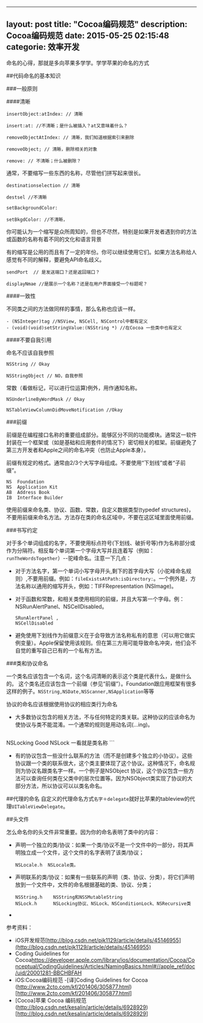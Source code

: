 
---
layout: post
title: "Cocoa编码规范"
description: Cocoa编码规范
date: 2015-05-25 02:15:48
categorie: 效率开发
---
命名的心得，那就是多向苹果多学学。学学苹果的命名的方式

##代码命名的基本知识

###一般原则

####清晰 

```
insertObject:atIndex: // 清晰

insert:at: //不清晰；是什么被插入？at又意味着什么？

removeObjectAtIndex: // 清晰，我们知道根据索引来删除

removeObject; // 清晰，删除相关的对象

remove: // 不清晰；什么被删除？

```

通常，不要缩写一些东西的名称，尽管他们拼写起来很长。

```
destinationselection // 清晰

destsel //不清晰

setBackgroundColor:

setBkgdColor: //不清晰，
```
你可能认为一个缩写是众所周知的，但也不尽然，特别是如果开发者遇到你的方法或函数的名称有着不同的文化和语言背景

有的缩写是公用的而且有了一定的年份。你可以继续使用它们。如果方法名称给人感觉有不同的解释，要避免API命名歧义。

```
sendPort  // 是发送端口？还是返回端口？

displayNmae //是展示一个名称？还是在用户界面接受一个标题呢？
```
####一致性

不同类之间的方法做同样的事情，那么名称也应该一样。

```
- (NSInteger)tag //NSView, NSCell, NSControl中都有定义
- (void)(void)setStringValue:(NSString *) //在Cocoa 一些类中也有定义
```
####不要自我引用

命名不应该自我参照

```
NSString // Okay

NSStringObject // NO，自我参照
```

常数（看做标记，可以进行位运算)例外，用作通知名称。

```
NSUnderlineByWordMask // Okay

NSTableViewColumnDidMoveNotification //Okay
```
###前缀

前缀是在编程接口名称的重要组成部分。能够区分不同的功能模块。通常这一软件封装在一个框架或（如是基础和应用套件的情况下）密切相关的框架。前缀避免了第三方开发者和Apple之间的命名冲突（也防止Apple本身）。

前缀有规定的格式。通常由2/3个大写字母组成。不要使用“下划线”或者“子前缀”。

```
NS	Foundation
NS	Application Kit
AB	Address Book
IB  Interface Builder
```
使用前缀来命名类、协议、函数、常数，自定义数据类型(typedef structures)，不要用前缀来命名方法。方法存在类的命名区域中，不要在这区域里面使用前缀。

###书写约定

对于多个单词组成的名字，不要使用标点符号(下划线、破折号等)作为名称部分或作为分隔符。相反每个单词第一个字母大写并且连着写（例如：`runTheWordsTogether`）--驼峰命名。注意一下几点：

 * 对于方法名字，第一个单词小写字母开头,剩下的首字母大写（小驼峰命名规则）,不要用前缀。例如：`fileExistsAtPath:isDirectory:`。一个例外是，方法名称以通用的缩写开头，例如：TIFFRepresentation (NSImage)。
 
 * 对于函数和常数，和相关类使用相同的前缀，并且大写第一个字母。例：NSRunAlertPanel、NSCellDisabled。
 
    ```
    SRunAlertPanel ,
  	NSCellDisabled
    ```

 * 避免使用下划线作为前缀意义在于会导致方法名称私有的意思（可以用它做实例变量）。Apple保留使用该规则。但在第三方用可能导致命名冲突，他们会不自觉的重写自己已有的一个私有方法。
 
###类和协议命名

一个类名应该包含一个名词，这个名词清晰的表示这个类是代表什么，是做什么的。 这个类名还应该包含一个前缀（参见“前缀”）。Foundation跟应用框架有很多这样的例子。`NSString,NSDate,NSScanner,NSApplication`等等

协议的命名应该根据使用协议的相应类行为命名 

* 大多数协议包含的相关方法，不与任何特定的类关联。这种协议的应该命名为使协议与类不能混淆。一个通常的规则是用动名词(...ing)。
 	
 	```
NSLocking  Good
NSLock     一看就是类名称
 	```

* 有的协议包含一些没什么联系的方法（而不是创建多个独立的小协议）。这些协议跟一个类的联系很大，这个类主要体现了这个协议。这种情况下，命名规则为协议名跟类名字一样。一个例子是NSObject 协议，这个协议包含一些方法可以查询任何类在父类中的层次位置等。因为NSObject类实现了协议的大部分方法，所以协议可以以类名命名。
 
##代理的命名
自定义的代理命名方式`名字＋delegate`就好比苹果的tableview的代理`UITableViewDelegate`。

##头文件

怎么命名你的头文件非常重要。因为你的命名表明了类中的内容：

* 声明一个独立的类/协议：如果一个类/协议不是一个文件中的一部分，将其声明独立成一个文件，这个文件的名字表明了该类/协议；

   ```
   NSLocale.h  NSLocale类。
   ```

* 声明联系的类/协议：如果有一些联系的声明（类、协议、分类），将它们声明放到一个文件中，文件的命名根据基础的类、协议、分类；

  ```
  NSString.h	NSString和NSSMutableString
  NSLock.h      NSLocking协议、NSLock、NSConditionLock、NSRecursive类
  ```
* 




参考资料：

* iOS开发规范[http://blog.csdn.net/pjk1129/article/details/45146955](http://blog.csdn.net/pjk1129/article/details/45146955)
* Coding Guidelines for Cocoa[https://developer.apple.com/library/ios/documentation/Cocoa/Conceptual/CodingGuidelines/Articles/NamingBasics.html#//apple_ref/doc/uid/20001281-BBCHBFAH ](https://developer.apple.com/library/ios/documentation/Cocoa/Conceptual/CodingGuidelines/Articles/NamingBasics.html#//apple_ref/doc/uid/20001281-BBCHBFAH )
* iOS:Cocoa编码规范 -[译]Coding Guidelines for Cocoa (http://www.2cto.com/kf/201406/305877.html)[http://www.2cto.com/kf/201406/305877.html]
* [Cocoa]苹果 Cocoa 编码规范(http://blog.csdn.net/kesalin/article/details/6928929)[http://blog.csdn.net/kesalin/article/details/6928929]